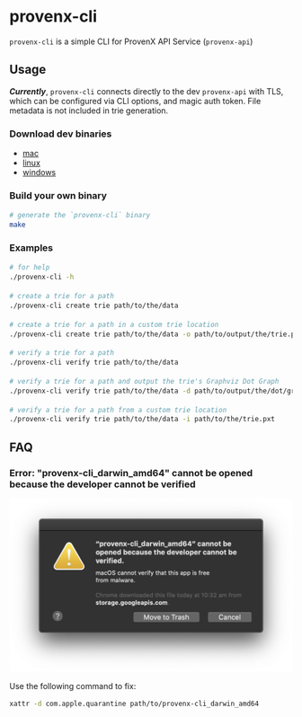 # provenx-cli

`provenx-cli` is a simple CLI for ProvenX API Service (`provenx-api`)

## Usage

_**Currently**_, `provenx-cli` connects directly to the dev `provenx-api` with TLS, which can be configured via CLI options, and magic auth token. File metadata is not included in trie generation.

### Download dev binaries

- [mac](https://storage.googleapis.com/provendb-dev/provenx-cli/provenx-cli_darwin_amd64)
- [linux](https://storage.googleapis.com/provendb-dev/provenx-cli/provenx-cli_linux_amd64)
- [windows](https://storage.googleapis.com/provendb-dev/provenx-cli/provenx-cli_windows_amd64.exe)

### Build your own binary

```bash
# generate the `provenx-cli` binary
make
```

### Examples

```bash
# for help
./provenx-cli -h

# create a trie for a path
./provenx-cli create trie path/to/the/data

# create a trie for a path in a custom trie location
./provenx-cli create trie path/to/the/data -o path/to/output/the/trie.pxt

# verify a trie for a path
./provenx-cli verify trie path/to/the/data

# verify a trie for a path and output the trie's Graphviz Dot Graph
./provenx-cli verify trie path/to/the/data -d path/to/output/the/dot/graph.dot

# verify a trie for a path from a custom trie location
./provenx-cli verify trie path/to/the/data -i path/to/the/trie.pxt
```

## FAQ

### Error: "provenx-cli_darwin_amd64" cannot be opened because the developer cannot be verified

![Mac Cannot Open Issue](docs/mac_cannot_open_issue.png)

Use the following command to fix:

```bash
xattr -d com.apple.quarantine path/to/provenx-cli_darwin_amd64
```
